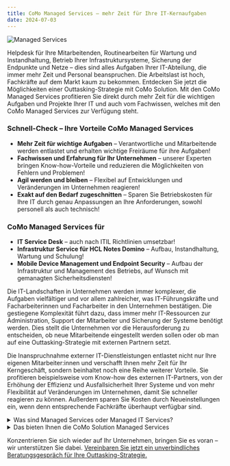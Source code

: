 ```yaml
---
title: CoMo Managed Services – mehr Zeit für Ihre IT-Kernaufgaben
date: 2024-07-03
---
```


![Managed Services](/notes/2024-07-03.png)

Helpdesk für Ihre Mitarbeitenden, Routinearbeiten für Wartung und Instandhaltung, Betrieb Ihrer Infrastruktursysteme, Sicherung der Endpunkte und Netze – dies sind alles Aufgaben Ihrer IT-Abteilung, die immer mehr Zeit und Personal beanspruchen. Die Arbeitslast ist hoch, Fachkräfte auf dem Markt kaum zu bekommen. Entdecken Sie jetzt die Möglichkeiten einer Outtasking-Strategie mit CoMo Solution. Mit den CoMo Managed Services profitieren Sie direkt durch mehr Zeit für die wichtigen Aufgaben und Projekte Ihrer IT und auch vom Fachwissen, welches mit den CoMo Managed Services zur Verfügung steht.

### Schnell-Check – Ihre Vorteile CoMo Managed Services

- **Mehr Zeit für wichtige Aufgaben** – Verantwortliche und Mitarbeitende werden entlastet und erhalten wichtige Freiräume für ihre Aufgaben!
- **Fachwissen und Erfahrung für Ihr Unternehmen** – unserer Experten bringen Know-how-Vorteile und reduzieren die Möglichkeiten von Fehlern und Problemen!
- **Agil werden und bleiben** – Flexibel auf Entwicklungen und Veränderungen im Unternehmen reagieren!
- **Exakt auf den Bedarf zugeschnitten** – Sparen Sie Betriebskosten für Ihre IT durch genau Anpassungen an Ihre Anforderungen, sowohl personell als auch technisch!

### CoMo Managed Services für

- **IT Service Desk** – auch nach ITIL Richtlinien umsetzbar!
- **Infrastruktur Service für HCL Notes Domino** – Aufbau, Instandhaltung, Wartung und Schulung!
- **Mobile Device Management und Endpoint Security** – Aufbau der Infrastruktur und Management des Betriebs, auf Wunsch mit gemanagten Sicherheitsdiensten!

Die IT-Landschaften in Unternehmen werden immer komplexer, die Aufgaben vielfältiger und vor allem zahlreicher, was IT-Führungskräfte und Facharbeiterinnen und Facharbeiter in den Unternehmen bestätigen. Die gestiegene Komplexität führt dazu, dass immer mehr IT-Ressourcen zur Administration, Support der Mitarbeiter und Sicherung der Systeme benötigt werden. Dies stellt die Unternehmen vor die Herausforderung zu entscheiden, ob neue Mitarbeitende eingestellt werden sollen oder ob man auf eine Outtasking-Strategie mit externen Partnern setzt.

Die Inanspruchnahme externer IT-Dienstleistungen entlastet nicht nur Ihre eigenen Mitarbeiter:innen und verschafft Ihnen mehr Zeit für Ihr Kerngeschäft, sondern beinhaltet noch eine Reihe weiterer Vorteile. Sie profitieren beispielsweise vom Know-how des externen IT-Partners, von der Erhöhung der Effizienz und Ausfallsicherheit Ihrer Systeme und von mehr Flexibilität auf Veränderungen im Unternehmen, damit Sie schneller reagieren zu können. Außerdem sparen Sie Kosten durch Neueinstellungen ein, wenn denn entsprechende Fachkräfte überhaupt verfügbar sind.

<details>
<summary>Was sind Managed Services oder Managed IT Services?</summary>
Allgemein gesprochen sind Managed Services die Übernahme von verschiedensten IT-Aufgaben wie Personal- oder Prozessdienstleistungen durch einen externen Dienstleister. Dieser hat in der Regel auch die Verantwortung für diese Aufgaben und kümmert sich um die Verwaltung und Erledigung innerhalb des definierten Vertragsrahmens. Die Dienstleistungen als Managed Service reichen von Wartung und Betrieb der Infrastruktur, Hosting Services, Schulungen, Prozess- und Geräteverwaltungen oder Support und Servicedienste.
</details>

<details>
<summary>Das bieten Ihnen die CoMo Solution Managed Services</summary>
Nehmen Sie unser umfangreiches Know-how und langjährigen Erfahrungen in Anspruch, nutzen Sie die CoMo Solution Managed Services. Es ergeben sich Freiräume, die Sie für Ihre eigentlichen Aufgaben nutzen können. Sie sprechen mit unseren professionellen Beratern und Administratoren auf Augenhöhe und planen gemeinsam den Einsatz der auf Ihre Anforderungen maßgeschneiderten Dienste. Wir bieten Ihnen Services auf verschiedenen Ebenen und auf Ihre Anforderungen passenden Rahmenbedingungen. Sei es die Administration und Instandhaltung Ihrer HCL Notes und Domino Infrastruktur oder das Mobile Device Management und die Endpoint Security für die im Unternehmen eingesetzten mobilen Endpunkte. Darüber hinaus ermöglichen wir das Outtasking Ihres IT-Service Desks, also wir übernehmen und organisieren den Support für die Mitarbeitenden in Ihrem Unternehmen. Gemeinsam besprechen wir nach eingehender Analyse den Leistungsumfang unserer Dienste, wie z. B. Stundenkontingente für regelmäßige Wartungen, die Reaktionszeiten bei Störungen durch unser Fachpersonal oder die Lösung Ihres internen Service Desks mit unterschiedlichen Service Levels.
</details>

Konzentrieren Sie sich wieder auf Ihr Unternehmen, bringen Sie es voran – wir unterstützen Sie dabei. [Vereinbaren Sie jetzt ein unverbindliches Beratungsgespräch für Ihre Outtasking-Strategie.](/contact)
